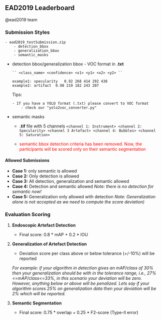 ## EAD2019 Leaderboard 
@ead2019 team

### Submission Styles

	- ead2019_testSubmission.zip
		- detection_bbox
		- generalization_bbox
		- semantic_masks
	
  
  - detection bbox/generalization bbox  	- VOC format in  **.txt**
  
  		`` <class_name> <confidence> <x1> <y1> <x2> <y2> ``
  		
  		example1: specularity	0.92 268 414 292 438
  		example2: artifact	0.98 219 182 243 207
  		
  		
  	Tips:
  		
  		- If you have a YOLO format (.txt) please convert to VOC format
  			- check our "yolo2voc_converter.py"
  
  - semantic masks
  	- **.tif** file with 5 channels
  		``<channel 1: Instrument> <channel 2: Specularity> <channel 3 Artefact> <channel 4: Bubbles> <channel 5: Saturation>``
  		
  	- <span style="color:red"> semantic bbox detection criteria has been removed. Now, the participants will be scored only on their semantic segmentation </span>

#### Allowed Submissions

- **Case 1:** only semantic is allowed
- **Case 2:** Only detection is allowed
- **Case 3:** All detection, generalization and semantic allowed
- **Case 4:** Detection and semantic allowed *Note: there is no detection for semantic now!*
- **Case 5:** Generalization only allowed with detection 
	 *Note: Generalization alone is not accepted as we need to compute the score deviation)*

### Evaluation Scoring

1. **Endoscopic Artefact Detection**
	- Final score: 0.8 * mAP + 0.2 * IOU
2. **Generalization of Artefact Detection**
	- Deviation score per class above or below tolerance (+/-10%) will be reported

	*For example: if your algorithm in detection gives an mAP/class of 30% then your generalization should be with in the tolerance range, i.e., 27%<=mAP/class<=33%, in this scenario your deviation will be zero. However, anything below or above will be penalized. Lets say if your algorithm scores 25% on generalization data then your deviation will be 2% which will be reported.*
	
3. **Semantic Segmentation**
	- Final score: 0.75 * overlap + 0.25 * F2-score (Type-II error)
	

  		
  	
